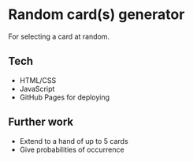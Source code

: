 # Random card(s) generator

For selecting a card at random.

## Tech

- HTML/CSS
- JavaScript
- GitHub Pages for deploying

## Further work
- Extend to a hand of up to 5 cards
- Give probabilities of occurrence